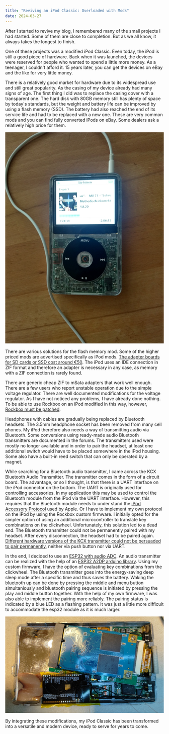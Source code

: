 ```yaml
---
title: "Reviving an iPod Classic: Overloaded with Mods"
date: 2024-03-27
---
```


After I started to revive my blog, I remembered many of the small projects I had started. Some of them are close to completion. But as we all know, it always takes the longest to finish.

One of these projects was a modified iPod Classic. Even today, the iPod is still a good piece of hardware. Back when it was launched, the devices were reserved for people who wanted to spend a little more money. As a teenager, I couldn't afford it. 15 years later, you can get the devices on eBay and the like for very little money.

There is a relatively good market for hardware due to its widespread use and still great popularity. As the casing of my device already had many signs of age. The first thing I did was to replace the casing cover with a transparent one. The hard disk with 80GB memory still has plenty of space by today's standards, but the weight and battery life can be improved by using a flash memory (SSD). The battery had also reached the end of its service life and had to be replaced with a new one. These are very common mods and you can find fully converted iPods on eBay. Some dealers ask a relatively high price for them.

![iPod](/assets/2024-03-27/iPod1.jpg)

There are various solutions for the flash memory mod. Some of the higher priced mods are advertised specifically as iPod mods. [The adapter boards for SD cards or SSD cost around €50](https://www.iflash.xyz/). The iPod uses an IDE connection in ZIF format and therefore an adapter is necessary in any case, as memory with a ZIF connection is rarely found.

There are generic cheap ZIF to mSata adapters that work well enough. There are a few users who report unstable operation due to the simple voltage regulator. There are well documented modifications for the voltage regulator. As I have not noticed any problems, I have already done nothing. To be able to use Rockbox on an iPod modified in this way, however, [Rockbox must be patched](https://agarmash.com/posts/ipod-classic-ssd/).

Headphones with cables are gradually being replaced by Bluetooth headsets. The 3.5mm headphone socket has been removed from many cell phones. My iPod therefore also needs a way of transmitting audio via Bluetooth. Some conversions using ready-made audio Bluetooth transmitters are documented in the forums. The transmitters used were mostly no longer available and in order to pair the headset, at least one additional switch would have to be placed somewhere in the iPod housing. Some also have a built-in reed switch that can only be operated by a magnet.

While searching for a Bluetooth audio transmitter, I came across the KCX Bluetooth Audio Transmitter. The transmitter comes in the form of a circuit board. The advantage, or so I thought, is that there is a UART interface on the iPod connector on the bottom. The UART is originally used for controlling accessories. In my application this may be used to control the Bluetooth module from the iPod via the UART interface. However, this requires that the Bluetooth module needs to under stand the [iPod Accessory Protocol](http://www.ipodlinux.org/Apple_Accessory_Protocol/) used by Apple. Or I have to implement my own protocol on the iPod by using the Rockbox custom firmware. I initially opted for the simpler option of using an additional microcontroller to translate key combinations on the clickwheel. Unfortunately, this solution led to a dead end. The Bluetooth transmitter could not be permanently paired with my headset. After every disconnection, the headset had to be paired again. [Different hardware versions of the KCX transmitter could not be persuaded to pair permanently](https://github.com/Mark-MDO47/BluetoothAudioTransmitter_KCX_BT_EMITTER/issues/9), neither via push button nor via UART.

In the end, I decided to use an [ESP32 with audio ADC](https://docs.ai-thinker.com/en/esp32-a1s). An audio transmitter can be realized with the help of an [ESP32 A2DP arduino library](https://github.com/pschatzmann/ESP32-A2DP). Using my custom firmware, I have the option of evaluating key combinations from the clickwheel. The Bluetooth transmitter goes into the energy-saving deep sleep mode after a specific time and thus saves the battery. Waking the bluetooth up can be done by pressing the middle and menu button simultaniously and bluetooth pairing sequence is initiated by pressing the play and middle button together. With the help of my own firmware, I was also able to implement the pairing more reliably. The pairing status is indicated by a blue LED as a flashing pattern. It was just a little more difficult to accommodate the esp32 module as it is much larger.

![iPod](/assets/2024-03-27/iPod2.jpg)

By integrating these modifications, my iPod Classic has been transformed into a versatile and modern device, ready to serve for years to come.
